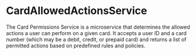 # CardAllowedActionsService
The Card Permissions Service is a microservice that determines the allowed actions a user can perform on a given card. It accepts a user ID and a card number (which may be a debit, credit, or prepaid card) and returns a list of permitted actions based on predefined rules and policies.
